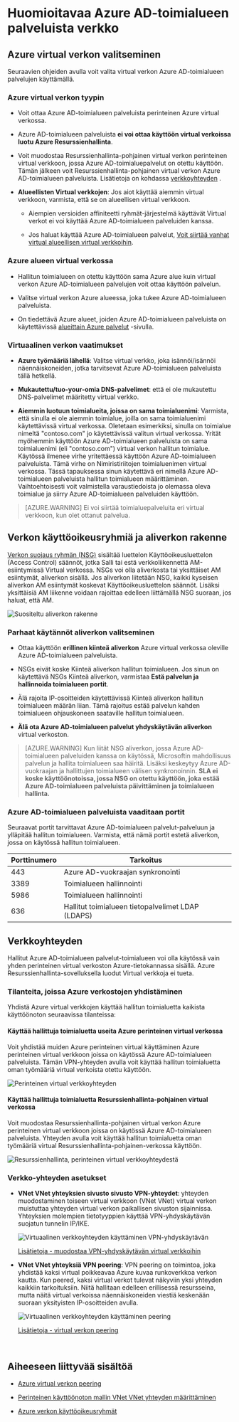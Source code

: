 <properties
    pageTitle="Azure AD-toimialueen palveluista: Verkko ohjeet | Microsoft Azure"
    description="Huomioitavaa Azure Active Directory-toimialueen palveluista verkko"
    services="active-directory-ds"
    documentationCenter=""
    authors="mahesh-unnikrishnan"
    manager="stevenpo"
    editor="curtand"/>

<tags
    ms.service="active-directory-ds"
    ms.workload="identity"
    ms.tgt_pltfrm="na"
    ms.devlang="na"
    ms.topic="article"
    ms.date="10/18/2016"
    ms.author="maheshu"/>

# <a name="networking-considerations-for-azure-ad-domain-services"></a>Huomioitavaa Azure AD-toimialueen palveluista verkko

## <a name="how-to-select-an-azure-virtual-network"></a>Azure virtual verkon valitseminen
Seuraavien ohjeiden avulla voit valita virtual verkon Azure AD-toimialueen palvelujen käyttämällä.

### <a name="type-of-azure-virtual-network"></a>Azure virtual verkon tyypin

- Voit ottaa Azure AD-toimialueen palveluista perinteinen Azure virtual verkossa.

- Azure AD-toimialueen palveluista **ei voi ottaa käyttöön virtual verkoissa luotu Azure Resurssienhallinta**.

- Voit muodostaa Resurssienhallinta-pohjainen virtual verkon perinteinen virtual verkkoon, jossa Azure AD-toimialuepalvelut on otettu käyttöön. Tämän jälkeen voit Resurssienhallinta-pohjainen virtual verkon Azure AD-toimialueen palveluista. Lisätietoja on kohdassa [verkkoyhteyden](active-directory-ds-networking.md#network-connectivity) .

- **Alueellisten Virtual verkkojen**: Jos aiot käyttää aiemmin virtual verkkoon, varmista, että se on alueellisen virtual verkkoon.

    - Aiempien versioiden affiniteetti ryhmät-järjestelmä käyttävät Virtual verkot ei voi käyttää Azure AD-toimialueen palveluiden kanssa.

    - Jos haluat käyttää Azure AD-toimialueen palvelut, [Voit siirtää vanhat virtual alueellisen virtual verkkoihin](../virtual-network/virtual-networks-migrate-to-regional-vnet.md).


### <a name="azure-region-for-the-virtual-network"></a>Azure alueen virtual verkossa

- Hallitun toimialueen on otettu käyttöön sama Azure alue kuin virtual verkon Azure AD-toimialueen palvelujen voit ottaa käyttöön palvelun.

- Valitse virtual verkon Azure alueessa, joka tukee Azure AD-toimialueen palveluista.

- On tiedettävä Azure alueet, joiden Azure AD-toimialueen palveluista on käytettävissä [alueittain Azure palvelut](https://azure.microsoft.com/regions/#services/) -sivulla.


### <a name="requirements-for-the-virtual-network"></a>Virtuaalinen verkon vaatimukset

- **Azure työmääriä lähellä**: Valitse virtual verkko, joka isännöi/isännöi näennäiskoneiden, jotka tarvitsevat Azure AD-toimialueen palveluista tällä hetkellä.

- **Mukautettu/tuo-your-omia DNS-palvelimet**: että ei ole mukautettu DNS-palvelimet määritetty virtual verkko.

- **Aiemmin luotuun toimialueita, joissa on sama toimialuenimi**: Varmista, että sinulla ei ole aiemmin toimialue, joilla on sama toimialuenimi käytettävissä virtual verkossa. Oletetaan esimerkiksi, sinulla on toimialue nimeltä "contoso.com" jo käytettävissä valitun virtual verkossa. Yrität myöhemmin käyttöön Azure AD-toimialueen palveluista on sama toimialuenimi (eli "contoso.com") virtual verkon hallitun toimialue. Käytössä ilmenee virhe yritettäessä käyttöön Azure AD-toimialueen palveluista. Tämä virhe on Nimiristiriitojen toimialuenimen virtual verkossa. Tässä tapauksessa sinun käytettävä eri nimellä Azure AD-toimialueen palveluista hallitun toimialueen määrittäminen. Vaihtoehtoisesti voit valmistella varaustiedoista jo olemassa oleva toimialue ja siirry Azure AD-toimialueen palveluiden käyttöön.

> [AZURE.WARNING] Ei voi siirtää toimialuepalveluita eri virtual verkkoon, kun olet ottanut palvelua.


## <a name="network-security-groups-and-subnet-design"></a>Verkon käyttöoikeusryhmiä ja aliverkon rakenne
[Verkon suojaus ryhmän (NSG)](../virtual-network/virtual-networks-nsg.md) sisältää luettelon Käyttöoikeusluettelon (Access Control) säännöt, jotka Salli tai estä verkkoliikennettä AM-esiintymissä Virtual verkossa. NSGs voi olla aliverkosta tai yksittäiset AM esiintymät, aliverkon sisällä. Jos aliverkon liitetään NSG, kaikki kyseisen aliverkon AM esiintymät koskevat Käyttöoikeusluettelon säännöt. Lisäksi yksittäisiä AM liikenne voidaan rajoittaa edelleen liittämällä NSG suoraan, jos haluat, että AM.

![Suositeltu aliverkon rakenne](./media/active-directory-domain-services-design-guide/vnet-subnet-design.png)


### <a name="best-practices-for-choosing-a-subnet"></a>Parhaat käytännöt aliverkon valitseminen
- Ottaa käyttöön **erillinen kiinteä aliverkon** Azure virtual verkossa oleville Azure AD-toimialueen palveluista.

- NSGs eivät koske Kiinteä aliverkon hallitun toimialueen. Jos sinun on käytettävä NSGs Kiinteä aliverkon, varmistaa **Estä palvelun ja hallinnoida toimialueen portit**.

- Älä rajoita IP-osoitteiden käytettävissä Kiinteä aliverkon hallitun toimialueen määrän liian. Tämä rajoitus estää palvelun kahden toimialueen ohjauskoneen saataville hallitun toimialueen.

- **Älä ota Azure AD-toimialueen palvelut yhdyskäytävän aliverkon** virtual verkoston.


> [AZURE.WARNING] Kun liität NSG aliverkon, jossa Azure AD-toimialueen palveluiden kanssa on käytössä, Microsoftin mahdollisuus palvelun ja hallita toimialueen saa häiritä. Lisäksi keskeytyy Azure AD-vuokraajan ja hallittujen toimialueen välisen synkronoinnin. **SLA ei koske käyttöönotoissa, jossa NSG on otettu käyttöön, joka estää Azure AD-toimialueen palveluista päivittäminen ja toimialueen hallinta.**


### <a name="ports-required-for-azure-ad-domain-services"></a>Azure AD-toimialueen palveluista vaaditaan portit
Seuraavat portit tarvittavat Azure AD-toimialueen palvelut-palveluun ja ylläpitää hallitun toimialueen. Varmista, että nämä portit estetä aliverkon, jossa on käytössä hallitun toimialueen.

| Porttinumero | Tarkoitus |
|---|---|
| 443 | Azure AD-vuokraajan synkronointi |
| 3389 | Toimialueen hallinnointi |
| 5986 | Toimialueen hallinnointi |
| 636 | Hallitut toimialueen tietopalvelimet LDAP (LDAPS) |



## <a name="network-connectivity"></a>Verkkoyhteyden
Hallitut Azure AD-toimialueen palvelut-toimialueen voi olla käytössä vain yhden perinteinen virtual verkoston Azure-tietokannassa sisällä. Azure Resurssienhallinta-sovelluksella luodut Virtual verkkoja ei tueta.


### <a name="scenarios-for-connecting-azure-networks"></a>Tilanteita, joissa Azure verkostojen yhdistäminen
Yhdistä Azure virtual verkkojen käyttää hallitun toimialuetta kaikista käyttöönoton seuraavissa tilanteissa:

#### <a name="use-the-managed-domain-in-more-than-one-azure-classic-virtual-network"></a>Käyttää hallittuja toimialuetta useita Azure perinteinen virtual verkossa
Voit yhdistää muiden Azure perinteinen virtual käyttäminen Azure perinteinen virtual verkkoon joissa on käytössä Azure AD-toimialueen palveluista. Tämän VPN-yhteyden avulla voit käyttää hallitun toimialuetta oman työmääriä virtual verkoista otettu käyttöön.

![Perinteinen virtual verkkoyhteyden](./media/active-directory-domain-services-design-guide/classic-vnet-connectivity.png)

#### <a name="use-the-managed-domain-in-a-resource-manager-based-virtual-network"></a>Käyttää hallittuja toimialuetta Resurssienhallinta-pohjainen virtual verkossa
Voit muodostaa Resurssienhallinta-pohjainen virtual verkon Azure perinteinen virtual verkkoon joissa on käytössä Azure AD-toimialueen palveluista. Yhteyden avulla voit käyttää hallitun toimialuetta oman työmääriä virtual Resurssienhallinta-pohjainen-verkossa käyttöön.

![Resurssienhallinta, perinteinen virtual verkkoyhteydestä](./media/active-directory-domain-services-design-guide/classic-arm-vnet-connectivity.png)


### <a name="network-connection-options"></a>Verkko-yhteyden asetukset

- **VNet VNet yhteyksien sivusto sivusto VPN-yhteydet**: yhteyden muodostaminen toiseen virtual verkkoon (VNet VNet) virtual verkon muistuttaa yhteyden virtual verkon paikallisen sivuston sijainnissa. Yhteyksien molempien tietotyyppien käyttää VPN-yhdyskäytävän suojatun tunnelin IP/IKE.

    ![Virtuaalinen verkkoyhteyden käyttäminen VPN-yhdyskäytävän](./media/active-directory-domain-services-design-guide/vnet-connection-vpn-gateway.jpg)

    [Lisätietoja - muodostaa VPN-yhdyskäytävän virtual verkkoihin](../vpn-gateway/virtual-networks-configure-vnet-to-vnet-connection.md)


- **VNet VNet yhteyksiä VPN peering**: VPN peering on toimintoa, joka yhdistää kaksi virtual poikkeavaa Azure kuvaa runkoverkkoa verkon kautta. Kun peered, kaksi virtual verkot tulevat näkyviin yksi yhteyden kaikkiin tarkoituksiin. Niitä hallitaan edelleen erillisessä resursseina, mutta näitä virtual verkoissa näennäiskoneiden viestiä keskenään suoraan yksityisten IP-osoitteiden avulla.

    ![Virtuaalinen verkkoyhteyden käyttäminen peering](./media/active-directory-domain-services-design-guide/vnet-peering.png)

    [Lisätietoja - virtual verkon peering](../virtual-network/virtual-network-peering-overview.md)



<br>

## <a name="related-content"></a>Aiheeseen liittyvää sisältöä

- [Azure virtual verkon peering](../virtual-network/virtual-network-peering-overview.md)

- [Perinteinen käyttöönoton mallin VNet VNet yhteyden määrittäminen](../vpn-gateway/virtual-networks-configure-vnet-to-vnet-connection.md)

- [Azure verkon käyttöoikeusryhmät](../virtual-network/virtual-networks-nsg.md)

